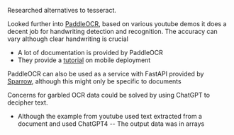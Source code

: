Researched alternatives to tesseract.

Looked further into [PaddleOCR](https://github.com/PaddlePaddle/PaddleOCR/blob/release/2.7/README_en.md), based on various youtube demos it does a decent job for handwriting detection and recognition. The accuracy can vary although clear handwriting is crucial
- A lot of documentation is provided by PaddleOCR
- They provide a [tutorial](https://github.com/PaddlePaddle/PaddleOCR/blob/release/2.7/deploy/lite/readme.md) on mobile deployment


PaddleOCR can also be used as a service with FastAPI provided by [Sparrow](https://github.com/katanaml/sparrow), although this might only be specific to documents

Concerns for garbled OCR data could be solved by using ChatGPT to decipher text. 
- Although the example from youtube used text extracted from a document and used ChatGPT4
-- The output data was in arrays
